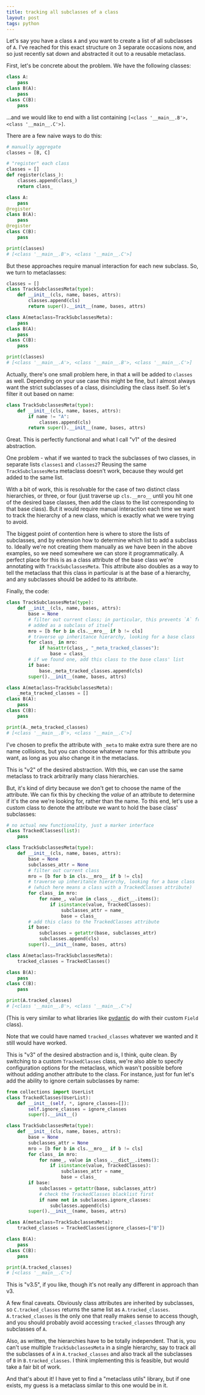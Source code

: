 ```yaml
---
title: tracking all subclasses of a class
layout: post
tags: python
---
```


Let's say you have a class `A` and you want to create a list of all subclasses of `A`. I've reached for this exact structure on 3 separate occasions now, and so just recently sat down and abstracted it out to a reusable metaclass.

First, let's be concrete about the problem. We have the following classes:

```python
class A:
    pass
class B(A):
    pass
class C(B):
    pass
```

...and we would like to end with a list containing `[<class '__main__.B'>, <class '__main__.C'>]`.

There are a few naive ways to do this:

```python
# manually aggregate
classes = [B, C]

# "register" each class
classes = []
def register(class_):
    classes.append(class_)
    return class_

class A:
    pass
@register
class B(A):
    pass
@register
class C(B):
    pass

print(classes)
# [<class '__main__.B'>, <class '__main__.C'>]
```

But these approaches require manual interaction for each new subclass. So, we turn to metaclasses:

```python
classes = []
class TrackSubclassesMeta(type):
    def __init__(cls, name, bases, attrs):
        classes.append(cls)
        return super().__init__(name, bases, attrs)

class A(metaclass=TrackSubclassesMeta):
    pass
class B(A):
    pass
class C(B):
    pass

print(classes)
# [<class '__main__.A'>, <class '__main__.B'>, <class '__main__.C'>]
```

Actually, there's one small problem here, in that `A` will be added to `classes` as well. Depending on your use case this might be fine, but I almost always want the strict subclasses of a class, disincluding the class itself. So let's filter it out based on name:

```python
class TrackSubclassesMeta(type):
    def __init__(cls, name, bases, attrs):
        if name != "A":
            classes.append(cls)
        return super().__init__(name, bases, attrs)
```

Great. This is perfectly functional and what I call "v1" of the desired abstraction.

One problem - what if we wanted to track the subclasses of two classes, in separate lists `classes1` and `classes2`? Reusing the same `TrackSubclassesMeta` metaclass doesn't work, because they would get added to the same list.

With a bit of work, this is resolvable for the case of two distinct class hierarchies, or three, or four (just traverse up `cls.__mro__` until you hit one of the desired base classes, then add the class to the list corresponding to that base class). But it would require manual interaction each time we want to track the hierarchy of a new class, which is exactly what we were trying to avoid.

The biggest point of contention here is where to store the lists of subclasses, and by extension how to determine which list to add a subclass to. Ideally we're not creating them manually as we have been in the above examples, so we need somewhere we can store it programmatically. A perfect place for this is as a class attribute of the base class we're annotating with `TrackSubclassesMeta`. This attribute also doubles as a way to tell the metaclass that this class in particular is at the base of a hierarchy, and any subclasses should be added to its attribute.

Finally, the code:

```python
class TrackSubclassesMeta(type):
    def __init__(cls, name, bases, attrs):
        base = None
        # filter out current class; in particular, this prevents `A` from being
        # added as a subclass of itself
        mro = [b for b in cls.__mro__ if b != cls]
        # traverse up inheritance hierarchy, looking for a base class
        for class_ in mro:
            if hasattr(class_, "_meta_tracked_classes"):
                base = class_
        # if we found one, add this class to the base class' list
        if base:
            base._meta_tracked_classes.append(cls)
        super().__init__(name, bases, attrs)

class A(metaclass=TrackSubclassesMeta):
    _meta_tracked_classes = []
class B(A):
    pass
class C(B):
    pass

print(A._meta_tracked_classes)
# [<class '__main__.B'>, <class '__main__.C'>]
```

I've chosen to prefix the attribute with `_meta`  to make extra sure there are no name collisions, but you can choose whatever name for this attribute you want, as long as you also change it in the metaclass.

This is "v2" of the desired abstraction. With this, we can use the same metaclass to track arbitrarily many class hierarchies.

But, it's kind of dirty because we don't get to choose the name of the attribute. We can fix this by checking the *value* of an attribute to determine if it's the one we're looking for, rather than the name. To this end, let's use a custom class to denote the attribute we want to hold the base class' subclasses:

```python
# no actual new functionality, just a marker interface
class TrackedClasses(list):
    pass

class TrackSubclassesMeta(type):
    def __init__(cls, name, bases, attrs):
        base = None
        subclasses_attr = None
        # filter out current class
        mro = [b for b in cls.__mro__ if b != cls]
        # traverse up inheritance hierarchy, looking for a base class
        # (which here means a class with a TrackedClasses attribute)
        for class_ in mro:
            for name_, value in class_.__dict__.items():
                if isinstance(value, TrackedClasses):
                    subclasses_attr = name_
                    base = class_
        # add this class to the TrackedClasses attribute
        if base:
            subclasses = getattr(base, subclasses_attr)
            subclasses.append(cls)
        super().__init__(name, bases, attrs)

class A(metaclass=TrackSubclassesMeta):
    tracked_classes = TrackedClasses()

class B(A):
    pass
class C(B):
    pass

print(A.tracked_classes)
# [<class '__main__.B'>, <class '__main__.C'>]
```

(This is very similar to what libraries like [pydantic](https://github.com/samuelcolvin/pydantic) do with their custom `Field` class).

Note that we could have named `tracked_classes` whatever we wanted and it still would have worked.

This is "v3" of the desired abstraction and is, I think, quite clean. By switching to a custom `TrackedClasses` class, we're also able to specify configuration options for the metaclass, which wasn't possible before without adding another attribute to the class. For instance, just for fun let's add the ability to ignore certain subclasses by name:

```python
from collections import UserList
class TrackedClasses(UserList):
    def __init__(self, *, ignore_classes=[]):
        self.ignore_classes = ignore_classes
        super().__init__()

class TrackSubclassesMeta(type):
    def __init__(cls, name, bases, attrs):
        base = None
        subclasses_attr = None
        mro = [b for b in cls.__mro__ if b != cls]
        for class_ in mro:
            for name_, value in class_.__dict__.items():
                if isinstance(value, TrackedClasses):
                    subclasses_attr = name_
                    base = class_
        if base:
            subclasses = getattr(base, subclasses_attr)
            # check the TrackedClasses blacklist first
            if name not in subclasses.ignore_classes:
                subclasses.append(cls)
        super().__init__(name, bases, attrs)

class A(metaclass=TrackSubclassesMeta):
    tracked_classes = TrackedClasses(ignore_classes=["B"])

class B(A):
    pass
class C(B):
    pass

print(A.tracked_classes)
# [<class '__main__.C'>]
```

This is "v3.5", if you like, though it's not really any different in approach than v3.

A few final caveats. Obviously class attributes are inherited by subclasses, so `C.tracked_classes` returns the same list as `A.tracked_classes`. `A.tracked_classes` is the only one that really makes sense to access though, and you should probably avoid accessing `tracked_classes` through any subclasses of `A`.

Also, as written, the hierarchies have to be totally independent. That is, you can't use multiple `TrackSubclassesMeta` in a single hierarchy, say to track all the subclasses of `A` in `A.tracked_classes` and also track all the subclasses of `B` in `B.tracked_classes`. I think implementing this is feasible, but would take a fair bit of work.

And that's about it! I have yet to find a "metaclass utils" library, but if one exists, my guess is a metaclass similar to this one would be in it.
